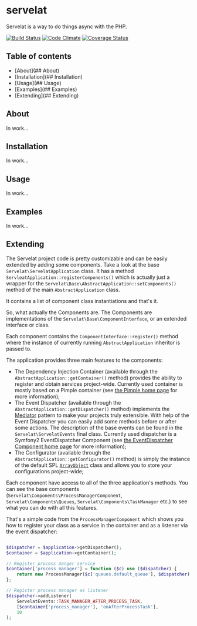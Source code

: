 # servelat
Servelat is a way to do things async with the PHP.

[![Build Status](https://travis-ci.org/zinovyev/servelat.svg)](https://travis-ci.org/zinovyev/servelat)
[![Code Climate](https://codeclimate.com/github/zinovyev/servelat/badges/gpa.svg)](https://codeclimate.com/github/zinovyev/servelat)
[![Coverage Status](https://coveralls.io/repos/zinovyev/servelat/badge.svg?branch=master&service=github)](https://coveralls.io/github/zinovyev/servelat?branch=master)

## Table of contents

- [About](## About)
- [Installation](## Installation)
- [Usage](## Usage)
- [Examples](## Examples)
- [Extending](## Extending)

## About
In work...

## Installation
In work...

## Usage
In work...

## Examples
In work...

## Extending
The Servelat project code is pretty customizable and can be easily extended by adding some components.
Take a look at the base `Servelat\ServelatApplication` class. It has a method `ServleatApplication::registerComponents()` which is actually just a wrapper for the `Servelat\Base\AbstractApplication::setComponents()` method of the main `AbstractApplication` class.

It contains a list of component class instantiations and that's it.

So, what actually the Components are. The Components are implementations of the `Servelat\Base\ComponentInterface`, or an extended interface or class.

Each component contains the `ComponentInterface::register()` method where the instance of currently running `AbstractApplication` inheritor is passed to.

The application provides three main features to the components:
* The Dependency Injection Container (available through the `AbstractApplication::getContainer()` method) provides the ability to register and obtain services project-wide. Currently used container is mostly based on a Pimple container (see [the Pimple home page](http://pimple.sensiolabs.org/) for more information);
* The Event Dispatcher (available through the `AbstractApplication::getDispatcher()` method) implements the [Mediator](https://en.wikipedia.org/wiki/Mediator_pattern) pattern to make your projects truly extensible. With help of the Event Dispatcher you can easily add some methods before or after some actions. The description of the base events can be found in the `Servelat\ServelatEvents` final class. Currently used dispatcher is a Symfony2 EventDispatcher Component (see [the EventDispatcher Component home page](http://symfony.com/doc/current/components/event_dispatcher/introduction.html) for more information);
* The Configurator (available through the `AbstractApplication::getConfigurator()` method) is simply the instance of the default SPL [`ArrayObject`](http://php.net/manual/en/class.arrayobject.php) class and allows you to store your configurations project-wide;

Each component have access to all of the three application's methods. You can see the base components (`Servelat\Components\ProcessManagerComponent`, `Servelat\Components\Queues`, `Servelat\Components\TaskManager` etc.) to see what you can do with all this features.

That's a simple code from the `ProcessManagerComponent` which shows you how to register your class as a service in the container and as a listener via the event dispatcher:

```php

$dispatcher = $application->getDispatcher();
$container = $application->getContainer();

// Register process manger service
$container['process_manager'] = function ($c) use ($dispatcher) {
    return new ProcessManager($c['queues.default_queue'], $dispatcher);
};

// Register process manager as listener
$dispatcher->addListener(
    ServelatEvents::TASK_MANAGER_AFTER_PROCESS_TASK,
    [$container['process_manager'], 'onAfterProcessTask'],
    10
);

```
